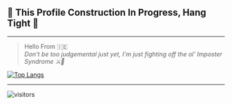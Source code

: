 ## 🚧 This Profile Construction In Progress, Hang Tight 🚧
---

> Hello From 🇮🇪  
> *Don't be too judgemental just yet, I'm just fighting off the ol' Imposter Syndrome ⚔️🤣* 


[![Top Langs](https://github-readme-stats.vercel.app/api/top-langs/?username=Stephen2697&layout=compact)](https://github.com/anuraghazra/github-readme-stats)

---
![visitors](https://visitor-badge.glitch.me/badge?page_id=Stephen2697)

